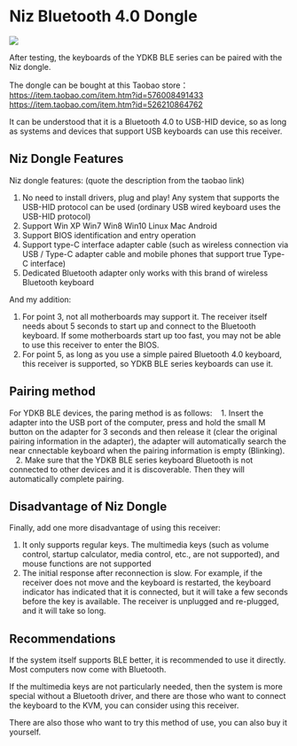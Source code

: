 # Niz Bluetooth 4.0 Dongle

<div style="width: 400px">

![](assets/niz-dongle.jpg)
</div>

After testing, the keyboards of the YDKB BLE series can be paired with the Niz dongle.

The dongle can be bought at this Taobao store：<br>
https://item.taobao.com/item.htm?id=576008491433<br>
https://item.taobao.com/item.htm?id=526210864762

It can be understood that it is a Bluetooth 4.0 to USB-HID device, so as long as systems and devices that support USB keyboards can use this receiver.


## Niz Dongle Features
Niz dongle features: (quote the description from the taobao link)
  1. No need to install drivers, plug and play! Any system that supports the USB-HID protocol can be used (ordinary USB wired keyboard uses the USB-HID protocol)
  2. Support Win XP Win7 Win8 Win10 Linux Mac Android
  3. Support BIOS identification and entry operation
  4. Support type-C interface adapter cable (such as wireless connection via USB / Type-C adapter cable and mobile phones that support true Type-C interface)
  5. Dedicated Bluetooth adapter only works with this brand of wireless Bluetooth keyboard

And my addition:
  1. For point 3, not all motherboards may support it. The receiver itself needs about 5 seconds to start up and connect to the Bluetooth keyboard. If some motherboards start up too fast, you may not be able to use this receiver to enter the BIOS.
  2. For point 5, as long as you use a simple paired Bluetooth 4.0 keyboard, this receiver is supported, so YDKB BLE series keyboards can use it.


## Pairing method

For YDKB BLE devices, the paring method is as follows:
   1. Insert the adapter into the USB port of the computer, press and hold the small M button on the adapter for 3 seconds and then release it (clear the original pairing information in the adapter), the adapter will automatically search the near cnnectable keyboard when the pairing information is empty (Blinking).
   2. Make sure that the YDKB BLE series keyboard Bluetooth is not connected to other devices and it is discoverable. Then they will automatically complete pairing.


## Disadvantage of Niz Dongle

Finally, add one more disadvantage of using this receiver:
  1. It only supports regular keys. The multimedia keys (such as volume control, startup calculator, media control, etc., are not supported), and mouse functions are not supported
  2. The initial response after reconnection is slow. For example, if the receiver does not move and the keyboard is restarted, the keyboard indicator has indicated that it is connected, but it will take a few seconds before the key is available. The receiver is unplugged and re-plugged, and it will take so long.


## Recommendations
If the system itself supports BLE better, it is recommended to use it directly. Most computers now come with Bluetooth.

If the multimedia keys are not particularly needed, then the system is more special without a Bluetooth driver, and there are those who want to connect the keyboard to the KVM, you can consider using this receiver.

There are also those who want to try this method of use, you can also buy it yourself.
